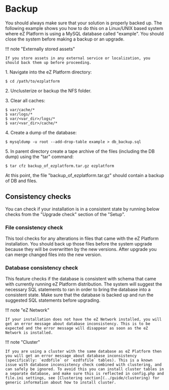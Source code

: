 # Backup 

You should always make sure that your solution is properly backed up. The following example shows you how to do this on a Linux/UNIX based system where eZ Platform is using a MySQL database called "example". You should close the system before making a backup or an upgrade.

!!! note "Externally stored assets"

    If you store assets in any external service or localization, you should back them up before proceeding.

1\. Navigate into the eZ Platform directory:
 
```
$ cd /path/to/ezplatform
```

2\. Unclusterize or backup the NFS folder.
 
3\. Clear all caches:

```
$ var/cache/*
$ var/logs/*
$ var/<var_dir>/logs/*
$ var/<var_dir>/cache/*
```

4\. Create a dump of the database:
 
```
$ mysqldump -u root --add-drop-table example > db_backup.sql
```

5\. In parent directory create a tape archive of the files (including the DB dump) using the "tar" command:

```
$ tar cfz backup_of_ezplatform.tar.gz ezplatform
```

 At this point, the file "backup_of_ezplatform.tar.gz" should contain a backup of DB and files.

## Consistency checks

You can check if your installation is in a consistent state by running below checks from the "Upgrade check" section of the "Setup".
 
### File consistency check

This tool checks for any alterations in files that came with the eZ Platform installation. You should back up those files before the system upgrade because they will be overwritten by the new versions. After upgrade you can merge changed files into the new version.

### Database consistency check

This feature checks if the database is consistent with schema that came with currently running eZ Platform distribution. The system will suggest the necessary SQL statements to ran in order to bring the database into a consistent state. Make sure that the database is backed up and run the suggested SQL statements before upgrading.

!!! note "eZ Network"

    If your installation does not have the eZ Network installed, you will get an error message about database inconsistency. This is to be expected and the error message will disappear as soon as the eZ Network is installed.

!!! note "Cluster"

    If you are using a cluster with the same database as eZ Platform then you will get an error message about database inconsistency (specifically: `ezdbfile` or `ezdfsfile` tables). This is a known issue with database inconsistency check combined with clustering, and can safely be ignored. To avoid this you can install cluster tables in a separate database, and make sure this is reflected in config.php and file.ini settings, see [Clustering section](../guide/clustering) for generic information about how to install cluster.
    